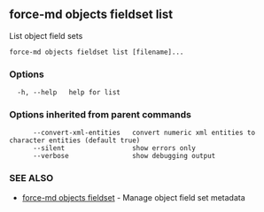 ## force-md objects fieldset list

List object field sets

```
force-md objects fieldset list [filename]...
```

### Options

```
  -h, --help   help for list
```

### Options inherited from parent commands

```
      --convert-xml-entities   convert numeric xml entities to character entities (default true)
      --silent                 show errors only
      --verbose                show debugging output
```

### SEE ALSO

* [force-md objects fieldset](force-md_objects_fieldset.md)	 - Manage object field set metadata

